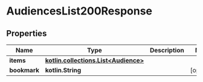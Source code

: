 
# AudiencesList200Response

## Properties
| Name | Type | Description | Notes |
| ------------ | ------------- | ------------- | ------------- |
| **items** | [**kotlin.collections.List&lt;Audience&gt;**](Audience.md) |  |  |
| **bookmark** | **kotlin.String** |  |  [optional] |



